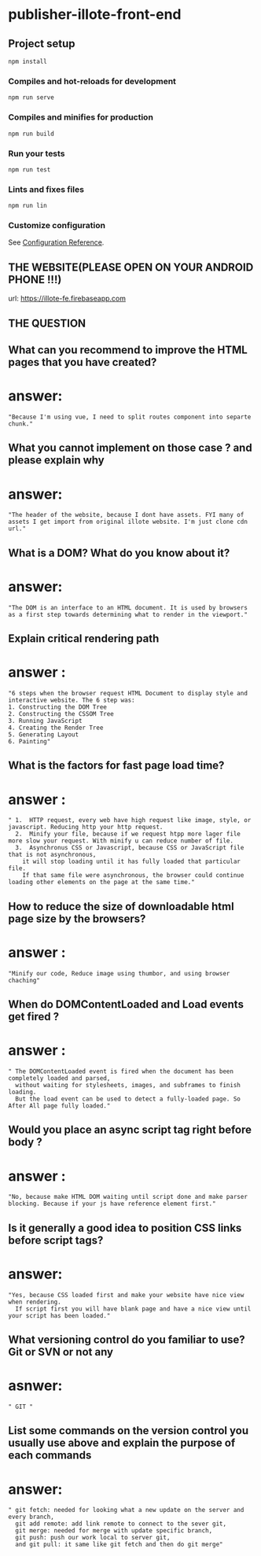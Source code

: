 # publisher-illote-front-end

## Project setup
```
npm install
```

### Compiles and hot-reloads for development
```
npm run serve
```

### Compiles and minifies for production
```
npm run build
```

### Run your tests
```
npm run test
```

### Lints and fixes files
```
npm run lin
```

### Customize configuration
See [Configuration Reference](https://cli.vuejs.org/config/).


## THE WEBSITE(PLEASE OPEN ON YOUR ANDROID PHONE !!!)

url: https://illote-fe.firebaseapp.com


## THE QUESTION

## What can you recommend to improve the HTML pages that you have created?

  # answer: 
    "Because I'm using vue, I need to split routes component into separte chunk."

## What  you cannot implement on those case ? and please explain why
  
  # answer: 
    "The header of the website, because I dont have assets. FYI many of assets I get import from original illote website. I'm just clone cdn url."

## What is a DOM? What do you know about it?

  # answer: 
    "The DOM is an interface to an HTML document. It is used by browsers as a first step towards determining what to render in the viewport."

## Explain critical rendering path 

  # answer : 
    "6 steps when the browser request HTML Document to display style and interactive website. The 6 step was:
    1. Constructing the DOM Tree
    2. Constructing the CSSOM Tree
    3. Running JavaScript
    4. Creating the Render Tree
    5. Generating Layout
    6. Painting"

## What is the factors for fast page load time?
  # answer : 
    " 1.  HTTP request, every web have high request like image, style, or javascript. Reducing http your http request.
      2.  Minify your file, because if we request htpp more lager file more slow your request. With minify u can reduce number of file.
      3.  Asynchronus CSS or Javascript, because CSS or JavaScript file that is not asynchronous, 
        it will stop loading until it has fully loaded that particular file. 
        If that same file were asynchronous, the browser could continue loading other elements on the page at the same time."

## How to reduce the size of downloadable html  page size by the browsers?
  # answer : 
    "Minify our code, Reduce image using thumbor, and using browser chaching"

## When do DOMContentLoaded and Load events get fired ?
  # answer : 
    " The DOMContentLoaded event is fired when the document has been completely loaded and parsed, 
      without waiting for stylesheets, images, and subframes to finish loading. 
      But the load event can be used to detect a fully-loaded page. So After All page fully loaded."

## Would you place an async script tag right before body ?
  # answer : 
    "No, because make HTML DOM waiting until script done and make parser blocking. Because if your js have reference element first."
  
## Is it generally a good idea to position CSS links before script tags?
  # answer:
    "Yes, because CSS loaded first and make your website have nice view when rendering. 
      If script first you will have blank page and have a nice view until your script has been loaded."
  
## What versioning control do you familiar to use? Git or SVN or not any
  # asnwer: 
    " GIT "
## List some commands on the version control you usually use above and explain the purpose of each commands
  # answer:
    " git fetch: needed for looking what a new update on the server and every branch, 
      git add remote: add link remote to connect to the sever git, 
      git merge: needed for merge with update specific branch, 
      git push: push our work local to server git,   
      and git pull: it same like git fetch and then do git merge"

